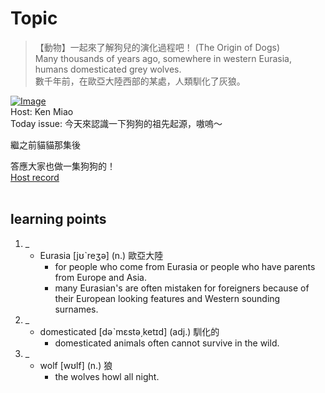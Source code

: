 # Topic

> 【動物】一起來了解狗兒的演化過程吧！ (The Origin of Dogs) <br>
> Many thousands of years ago, somewhere in western Eurasia, humans domesticated grey wolves. <br>
> 數千年前，在歐亞大陸西部的某處，人類馴化了灰狼。 <br>

[![Image](https://cdn.voicetube.com/assets/thumbnails/4doKA0VpKgc.jpg)](https://www.youtube.com/embed/4doKA0VpKgc?rel=0&showinfo=0&cc_load_policy=0&controls=1&autoplay=1&iv_load_policy=3&playsinline=1&wmode=transparent&start=53&end=59&enablejsapi=1&origin=https://tw.voicetube.com&widgetid=1)<br>
Host: Ken Miao
<br>Today issue: 今天來認識一下狗狗的祖先起源，嗷嗚～

繼之前貓貓那集後

答應大家也做一集狗狗的！
<br>
[Host record](https://cdn.voicetube.com/everyday_records/4502/1596809060.mp3)
<br><br>
## learning points
1. _
	* Eurasia [jʊˋreʒə] (n.) 歐亞大陸
		- for people who come from Eurasia or people who have parents from Europe and Asia.
		- many Eurasian's are often mistaken for foreigners because of their European looking features and Western sounding surnames.
2. _
	* domesticated [dəˋmɛstə͵ketɪd] (adj.) 馴化的
		- domesticated animals often cannot survive in the wild.
3. _
	* wolf [wʊlf] (n.) 狼
		- the wolves howl all night.
